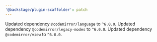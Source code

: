 ```yaml
---
'@backstage/plugin-scaffolder': patch
---
```


Updated dependency `@codemirror/language` to `^6.0.0`.
Updated dependency `@codemirror/legacy-modes` to `^6.0.0`.
Updated dependency `@codemirror/view` to `^6.0.0`.
